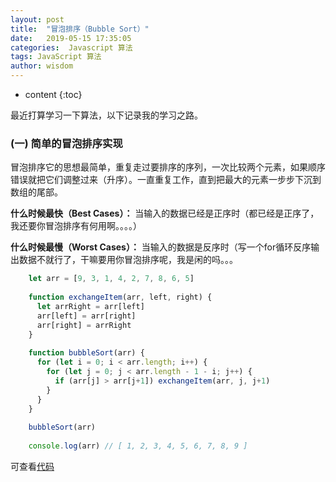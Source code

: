 ```yaml
---
layout: post
title:  "冒泡排序（Bubble Sort）"
date:   2019-05-15 17:35:05
categories:  Javascript 算法
tags: JavaScript 算法
author: wisdom
---
```


* content
{:toc}

最近打算学习一下算法，以下记录我的学习之路。




### (一) 简单的冒泡排序实现

冒泡排序它的思想最简单，重复走过要排序的序列，一次比较两个元素，如果顺序错误就把它们调整过来（升序）。一直重复工作，直到把最大的元素一步步下沉到数组的尾部。

**什么时候最快（Best Cases）：**
当输入的数据已经是正序时（都已经是正序了，我还要你冒泡排序有何用啊。。。。）

**什么时候最慢（Worst Cases）：**
当输入的数据是反序时（写一个for循环反序输出数据不就行了，干嘛要用你冒泡排序呢，我是闲的吗。。。

```js
    let arr = [9, 3, 1, 4, 2, 7, 8, 6, 5]
    
    function exchangeItem(arr, left, right) {
      let arrRight = arr[left]
      arr[left] = arr[right]
      arr[right] = arrRight
    }
    
    function bubbleSort(arr) {
      for (let i = 0; i < arr.length; i++) {
        for (let j = 0; j < arr.length - 1 - i; j++) {
          if (arr[j] > arr[j+1]) exchangeItem(arr, j, j+1)
        }
      }
    }
    
    bubbleSort(arr)
    
    console.log(arr) // [ 1, 2, 3, 4, 5, 6, 7, 8, 9 ]
```    

可查看[代码](https://github.com/findwisdom/arithmetic-js/blob/master/sort/bubbleSort.js) 

   
